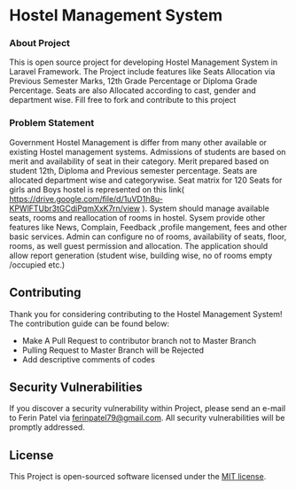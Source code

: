 <h1>Hostel Management System</h1>


### About Project

This is open source project for developing Hostel Management System in Laravel Framework. The Project include features like Seats Allocation via Previous Semester Marks, 12th Grade Percentage or Diploma Grade Percentage. Seats are also Allocated according to cast, gender and department wise. Fill  free to fork and contribute to this project

### Problem Statement
Government Hostel Management is differ from many other available or existing Hostel management systems. Admissions of students are based on merit and availability of seat in their category. Merit prepared based on student 12th, Diploma and Previous semester percentage. Seats are allocated department wise and categorywise. Seat matrix for 120 Seats for girls and Boys hostel is represented on this link( https://drive.google.com/file/d/1uVD1h8u-KPWlFTUbr3tGCdiPqmXxK7rn/view ). System should manage available seats, rooms and reallocation of rooms in hostel. Sysem provide other features like News, Complain, Feedback ,profile mangement, fees and other basic services. Admin can configure no of rooms, availability of seats, floor, rooms, as well guest permission and allocation. The application should allow report generation (student wise, building wise, no of rooms empty /occupied etc.)

## Contributing

Thank you for considering contributing to the Hostel Management System! The contribution guide can be found below:
- Make A Pull Request to contributor branch not to Master Branch
- Pulling Request to Master Branch will be Rejected
- Add descriptive comments of codes

## Security Vulnerabilities

If you discover a security vulnerability within Project, please send an e-mail to Ferin Patel via [ferinpatel79@gmail.com](mailto:ferinpatel79@gmail.com). All security vulnerabilities will be promptly addressed.

## License

This Project is open-sourced software licensed under the [MIT license](https://opensource.org/licenses/MIT).
